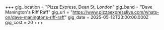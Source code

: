 +++
gig_location = "Pizza Express, Dean St, London"
gig_band = "Dave Manington's Riff Raff"
gig_url = "https://www.pizzaexpresslive.com/whats-on/dave-maningtons-riff-raff"
gig_date = 2025-05-12T23:00:00.000Z
gig_cost = 20
+++

